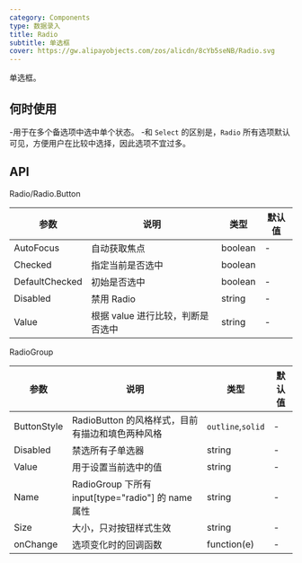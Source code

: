```yaml
---
category: Components
type: 数据录入
title: Radio
subtitle: 单选框
cover: https://gw.alipayobjects.com/zos/alicdn/8cYb5seNB/Radio.svg
---
```


单选框。

## 何时使用

-用于在多个备选项中选中单个状态。
-和 `Select` 的区别是，`Radio` 所有选项默认可见，方便用户在比较中选择，因此选项不宜过多。



## API
Radio/Radio.Button

| 参数             | 说明                                         | 类型          | 默认值    |
| ---------------- | -------------------------------------------- | ------------- | --------- |
| AutoFocus | 自动获取焦点                               | boolean        | -         |
| Checked            | 指定当前是否选中           | boolean         |
| DefaultChecked            | 初始是否选中          | boolean         |-       |
| Disabled |	禁用 Radio        | string        | -         |
| Value              | 根据 value 进行比较，判断是否选中        | string        | -        |

RadioGroup

| 参数             | 说明                                         | 类型          | 默认值    |
| ---------------- | -------------------------------------------- | ------------- | --------- |
| ButtonStyle            | RadioButton 的风格样式，目前有描边和填色两种风格          | `outline`,`solid`         |-       |
| Disabled |禁选所有子单选器       | string        | -         |
| Value              | 用于设置当前选中的值        | string        | -        |
| Name            | RadioGroup 下所有 input[type="radio"] 的 name 属性          | string         |-       |
| Size |	大小，只对按钮样式生效        | string        | -         |
| onChange              | 选项变化时的回调函数       | function(e)        | -        |
